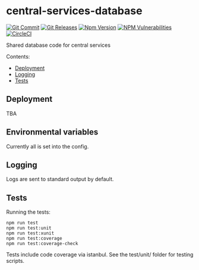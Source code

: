 # central-services-database
[![Git Commit](https://img.shields.io/github/last-commit/mojaloop/central-services-database.svg?style=flat)](https://github.com/mojaloop/central-services-database/commits/master)
[![Git Releases](https://img.shields.io/github/release/mojaloop/central-services-database.svg?style=flat)](https://github.com/mojaloop/central-services-database/releases)
[![Npm Version](https://img.shields.io/npm/v/@mojaloop/central-services-database.svg?style=flat)](https://www.npmjs.com/package/@mojaloop/central-services-database)
[![NPM Vulnerabilities](https://img.shields.io/snyk/vulnerabilities/npm/@mojaloop/central-services-database.svg?style=flat)](https://www.npmjs.com/package/@mojaloop/central-services-database)
[![CircleCI](https://circleci.com/gh/mojaloop/central-services-database.svg?style=svg)](https://circleci.com/gh/mojaloop/central-services-database)

Shared database code for central services

Contents:

- [Deployment](#deployment)
- [Logging](#logging)
- [Tests](#tests)

## Deployment

TBA

## Environmental variables

Currently all is set into the config.

## Logging

Logs are sent to standard output by default.

## Tests

Running the tests:

    npm run test
    npm run test:unit
    npm run test:xunit
    npm run test:coverage
    npm run test:coverage-check
        
Tests include code coverage via istanbul. See the test/unit/ folder for testing scripts.
